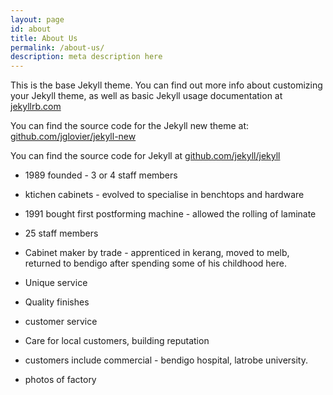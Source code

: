 ```yaml
---
layout: page
id: about
title: About Us
permalink: /about-us/
description: meta description here
---
```


This is the base Jekyll theme. You can find out more info about customizing your Jekyll theme, as well as basic Jekyll usage documentation at [jekyllrb.com](http://jekyllrb.com/)

You can find the source code for the Jekyll new theme at: [github.com/jglovier/jekyll-new](https://github.com/jglovier/jekyll-new)

You can find the source code for Jekyll at [github.com/jekyll/jekyll](https://github.com/jekyll/jekyll)


* 1989 founded - 3 or 4 staff members
* ktichen cabinets - evolved to specialise in benchtops and hardware
* 1991 bought first postforming machine - allowed the rolling of laminate
* 25 staff members

* Cabinet maker by trade - apprenticed in kerang, moved to melb, returned to bendigo after spending some of his childhood here.

* Unique service
* Quality finishes
* customer service

* Care for local customers, building reputation
* customers include commercial - bendigo hospital, latrobe university.


* photos of factory

